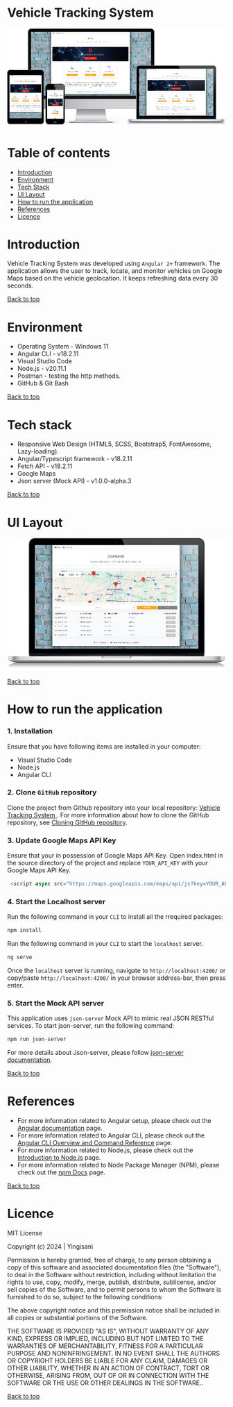 # Vehicle Tracking System

![alt text](public/github-doc-img/responsiveUI.png)
 
# Table of contents
- [Introduction](#introduction)
- [Environment](#environment)
- [Tech Stack](#tech-stack)
- [UI Layout](#ui-layout)
- [How to run the application](#how-to-run-the-application)
- [References](#references)
- [Licence](#licence)


# Introduction

Vehicle Tracking System was developed using `Angular 2+` framework. The application allows the user to track, locate, and monitor vehicles on Google Maps based on the vehicle geolocation. It keeps refreshing data every 30 seconds.

[Back to top](#table-of-contents)

# Environment

- Operating System - Windows 11
- Angular CLI - v18.2.11
- Visual Studio Code
- Node.js - v20.11.1
- Postman - testing the http methods.
- GitHub & Git Bash

[Back to top](#table-of-contents)

# Tech stack
- Responsive Web Design (HTML5, SCSS, Bootstrap5, FontAwesome, Lazy-loading).
- Angular/Typescript framework - v18.2.11
- Fetch API - v18.2.11
- Google Maps
- Json server (Mock API) - v1.0.0-alpha.3

[Back to top](#table-of-contents)

# UI Layout
![alt text](public/github-doc-img/UI.png)

[Back to top](#table-of-contents)

# How to run the application

### 1. Installation
Ensure that you have following items are installed in your computer:

- Visual Studio Code
- Node.js
- Angular CLI

### 2. Clone `GitHub` repository

Clone the project from Github repository into your local repository:  [ Vehicle Tracking System ](https://github.com/mystackbox/prj-vehicle-tracking-system). For more information about how to clone the GitHub repository, see [Cloning GitHub repository](https://docs.github.com/en/repositories/creating-and-managing-repositories/cloning-a-repository).

### 3. Update Google Maps API Key
Ensure that your in possession of Google Maps API Key. Open index.html in the source directory of the project and replace `YOUR_API_KEY` with your Google Maps API Key.

```javascript
 <script async src="https://maps.googleapis.com/maps/api/js?key=YOUR_API_KEY&loading=async&callback=Function.prototype&v=weekly"></script>
``` 
### 4. Start the Localhost server

Run the following command in your `CLI` to install all the rrequired packages:
```javascript
npm install
```
Run the following command in your `CLI` to start the `localhost` server.
```javascript
ng serve
``` 
Once the `localhost` server is running, navigate to `http://localhost:4200/` or copy/paste `http://localhost:4200/` in your browser address-bar, then press enter. 

### 5. Start the Mock API server
This application uses `json-server` Mock API to mimic real JSON RESTful services. To start json-server, run the following command:

```javascript
npm run json-server
``` 
For more details about Json-server, please follow [ json-server documentation](https://github.com/typicode/json-server).

[Back to top](#table-of-contents)

# References

- For more information related to Angular setup, please check out the [Angular documentation](https://angular.io/docs) page.
- For more information related to Angular CLI, please check out the [Angular CLI Overview and Command Reference](https://angular.io/cli) page.
- For more information related to Node.js, please check out the [Introduction to Node.js](https://nodejs.org/en/learn/getting-started/introduction-to-nodejs) page.
- For more information related to Node Package Manager (NPM), please check out the [npm Docs](https://docs.npmjs.com/) page.


[Back to top](#table-of-contents)

# Licence

MIT License

Copyright (c) 2024 | Yingisani

Permission is hereby granted, free of charge, to any person obtaining a copy of this software and associated documentation files (the "Software"), to deal in the Software without restriction, including without limitation the rights to use, copy, modify, merge, publish, distribute, sublicense, and/or sell copies of the Software, and to permit persons to whom the Software is furnished to do so, subject to the following conditions:

The above copyright notice and this permission notice shall be included in all copies or substantial portions of the Software.

THE SOFTWARE IS PROVIDED "AS IS", WITHOUT WARRANTY OF ANY KIND, EXPRESS OR IMPLIED, INCLUDING BUT NOT LIMITED TO THE WARRANTIES OF MERCHANTABILITY, FITNESS FOR A PARTICULAR PURPOSE AND NONINFRINGEMENT. IN NO EVENT SHALL THE AUTHORS OR COPYRIGHT HOLDERS BE LIABLE FOR ANY CLAIM, DAMAGES OR OTHER LIABILITY, WHETHER IN AN ACTION OF CONTRACT, TORT OR OTHERWISE, ARISING FROM, OUT OF OR IN CONNECTION WITH THE SOFTWARE OR THE USE OR OTHER DEALINGS IN THE SOFTWARE..

[Back to top](#table-of-contents)
